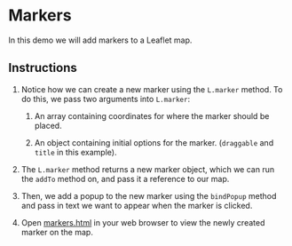 # Markers

In this demo we will add markers to a Leaflet map.

## Instructions

1. Notice how we can create a new marker using the `L.marker` method. To do this, we pass two arguments into `L.marker`:

   1. An array containing coordinates for where the marker should be placed.

   2. An object containing initial options for the marker. (`draggable` and `title` in this example).

2. The `L.marker` method returns a new marker object, which we can run the `addTo` method on, and pass it a reference to our map.

3. Then, we add a popup to the new marker using the `bindPopup` method and pass in text we want to appear when the marker is clicked.

4. Open [markers.html](Solved/markers.html) in your web browser to view the newly created marker on the map.
